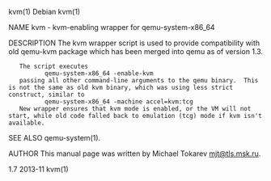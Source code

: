 kvm(1)                                                                                                                                                   Debian                                                                                                                                                  kvm(1)

NAME
       kvm - kvm-enabling wrapper for qemu-system-x86_64

DESCRIPTION
       The kvm wrapper script is used to provide compatibility with old qemu-kvm package which has been merged into qemu as of version 1.3.

       The script executes
              qemu-system-x86_64 -enable-kvm
       passing all other command-line arguments to the qemu binary.  This is not the same as old kvm binary, which was using less strict construct, similar to
              qemu-system-x86_64 -machine accel=kvm:tcg
       New wrapper ensures that kvm mode is enabled, or the VM will not start, while old code falled back to emulation (tcg) mode if kvm isn't available.

SEE ALSO
       qemu-system(1).

AUTHOR
       This manual page was written by Michael Tokarev <mjt@tls.msk.ru>.

1.7                                                                                                                                                     2013-11                                                                                                                                                  kvm(1)
